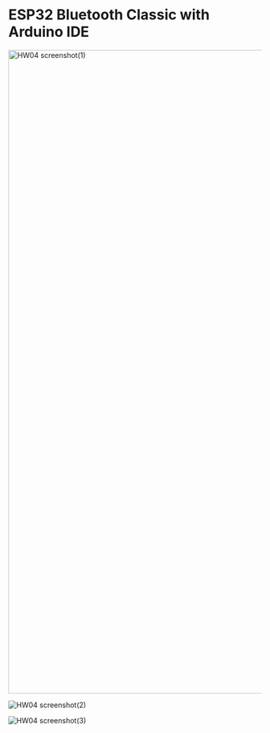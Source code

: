 # ESP32 Bluetooth Classic with Arduino IDE
<img width="1280" alt="HW04 screenshot(1)" src="https://github.com/user-attachments/assets/c02ec27d-5950-4cd0-8195-3a4a17339e7e" />

![HW04 screenshot(2)](https://github.com/user-attachments/assets/1af2f693-4161-4878-bf4d-c2ab36d2fa75)

![HW04 screenshot(3)](https://github.com/user-attachments/assets/6e838f43-b9b8-4c3c-91ea-656ff2594faf)

